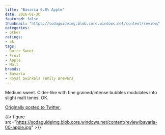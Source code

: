 ```yaml
---
title: "Bavaria 0.0% Apple"
date: 2016-01-30
featured: false
thumbnail: "https://sodaguideimg.blob.core.windows.net/content/review/thumbs/bavaria-00-apple.jpg"
categories:
- other
ratings:
- ok
tags:
- Quite Sweet
- Fruit
- Apple
- Malt
brands:
- Bavaria
- Royal Swinkels Family Brewers
---
```


Medium sweet. Cider-like with fine grained/intense bubbles modulates into slight malt tones. OK.

[Originally posted to Twitter.](https://twitter.com/Cavorter/status/693534864729989120)

{{< figure src="https://sodaguideimg.blob.core.windows.net/content/review/bavaria-00-apple.jpg" >}}


